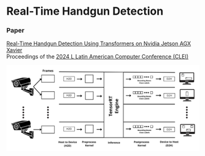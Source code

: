 # Real-Time Handgun Detection

### Paper
[Real-Time Handgun Detection Using Transformers on Nvidia Jetson AGX Xavier](https://ieeexplore.ieee.org/document/10700426) <br>
Proceedings of the [2024 L Latin American Computer Conference (CLEI)](https://ieeexplore.ieee.org/xpl/conhome/10700041/proceeding) <br>

![App Screenshot](assets/Pipeline_CUDA.png)